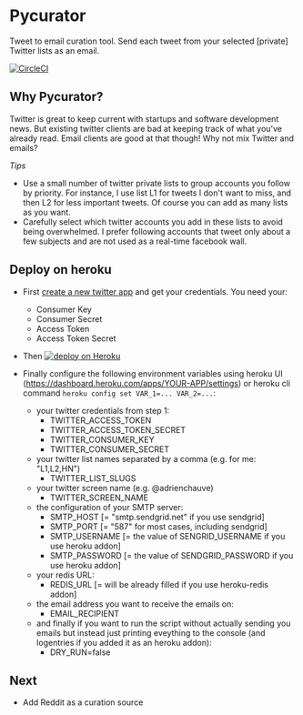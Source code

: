 Pycurator
=========

Tweet to email curation tool. Send each tweet from your selected [private] Twitter lists as an email.

[![CircleCI](https://circleci.com/gh/achauve/pycurator.svg?style=svg)](https://circleci.com/gh/achauve/pycurator)

## Why Pycurator?

Twitter is great to keep current with startups and software development news. 
But existing twitter clients are bad at keeping track of what you’ve already read.
Email clients are good at that though! Why not mix Twitter and emails?

*Tips*
- Use a small number of twitter private lists to group accounts you follow by priority. For instance, I use list L1 for tweets I don't want to miss, and then L2 for less important tweets. Of course you can add as many lists as you want.
- Carefully select which twitter accounts you add in these lists to avoid being overwhelmed. I prefer following accounts that tweet only about a few subjects and are not used as a real-time facebook wall.


## Deploy on heroku

- First [create a new twitter app](https://apps.twitter.com/) and get your credentials. You need your:
  - Consumer Key
  - Consumer Secret
  - Access Token
  - Access Token Secret

- Then [![deploy on Heroku](https://www.herokucdn.com/deploy/button.svg)](https://heroku.com/deploy)

- Finally configure the following environment variables using heroku UI (https://dashboard.heroku.com/apps/YOUR-APP/settings) or heroku cli command `heroku config set VAR_1=... VAR_2=...`:
  - your twitter credentials from step 1:
    - TWITTER_ACCESS_TOKEN
    - TWITTER_ACCESS_TOKEN_SECRET
    - TWITTER_CONSUMER_KEY
    - TWITTER_CONSUMER_SECRET
  - your twitter list names separated by a comma (e.g. for me: "L1,L2,HN")
    - TWITTER_LIST_SLUGS
  - your twitter screen name (e.g. @adrienchauve)
    - TWITTER_SCREEN_NAME
  - the configuration of your SMTP server:
    - SMTP_HOST   [= "smtp.sendgrid.net" if you use sendgrid]
    - SMTP_PORT   [= "587" for most cases, including sendgrid]
    - SMTP_USERNAME [= the value of SENGRID_USERNAME if you use heroku addon]
    - SMTP_PASSWORD [= the value of SENDGRID_PASSWORD if you use heroku addon]
  - your redis URL:
    - REDIS_URL  [= will be already filled if you use heroku-redis addon]
  - the email address you want to receive the emails on:
    - EMAIL_RECIPIENT
  - and finally if you want to run the script without actually sending you emails but instead just printing eveything to the console (and logentries if you added it as an heroku addon):
    - DRY_RUN=false
  
## Next

- Add Reddit as a curation source
